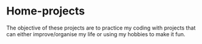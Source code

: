 # Home-projects
The objective of these projects are to practice my coding with projects that can either improve/organise my life or using my hobbies to make it fun.
